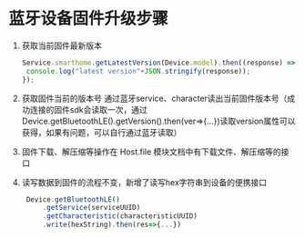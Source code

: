 # 蓝牙设备固件升级步骤

1. 获取当前固件最新版本
   ```javascript
   Service.smarthome.getLatestVersion(Device.model).then((response) => {
    console.log("latest version"+JSON.stringify(response));
   });
   ```

2. 获取固件当前的版本号
   通过蓝牙service、character读出当前固件版本号（成功连接的固件sdk会读取一次，通过 Device.getBluetoothLE().getVersion().then(ver=>{...})读取version属性可以获得，如果有问题，可以自行通过蓝牙读取）

3. 固件下载、解压缩等操作在 Host.file 模块文档中有下载文件、解压缩等的接口

4. 读写数据到固件的流程不变，新增了读写hex字符串到设备的便携接口

   ```javascript 
    Device.getBluetoothLE()
        .getService(serviceUUID)
        .getCharacteristic(characteristicUUID)
        .write(hexString).then(res=>{...})
   ```
 

